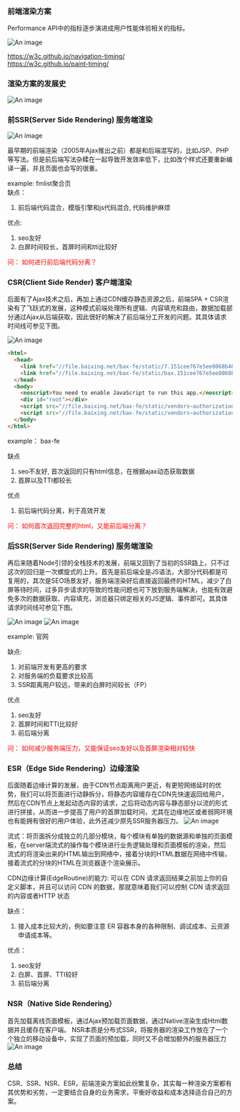 ### 前端渲染方案
Performance API中的指标逐步演进成用户性能体验相关的指标。

![An image](https://p1-jj.byteimg.com/tos-cn-i-t2oaga2asx/gold-user-assets/2020/6/2/1727325523bb7f04~tplv-t2oaga2asx-watermark.awebp)

<https://w3c.github.io/navigation-timing/>  
<https://w3c.github.io/paint-timing/> 


### 渲染方案的发展史
![An image](https://p3-juejin.byteimg.com/tos-cn-i-k3u1fbpfcp/7674750825104276873e58256e47d531~tplv-k3u1fbpfcp-watermark.awebp)

### 前SSR(Server Side Rendering) 服务端渲染

![An image](https://p3-juejin.byteimg.com/tos-cn-i-k3u1fbpfcp/29173361da334af7b164eb4037c774d7~tplv-k3u1fbpfcp-watermark.awebp)

最早期的前端渲染（2005年Ajax推出之前）都是和后端混写的，比如JSP、PHP等写法。但是前后端写法杂糅在一起导致开发效率低下，比如改个样式还要重新编译一遍，并且页面也会写的很重。  

example: fmlist聚合页  
缺点：
1. 前后端代码混合，模版引擎和js代码混合, 代码维护麻烦

优点:
1. seo友好
2. 白屏时间较长，首屏时间和tti比较好

<font color=red>问： 如何进行前后端代码分离？</font>


### CSR(Client Side Render) 客户端渲染
后面有了Ajax技术之后，再加上通过CDN缓存静态资源之后，前端SPA + CSR渲染有了飞跃式的发展，这种模式前端处理所有逻辑、内容填充和路由，数据加载部分通过Ajax从后端获取，因此很好的解决了前后端分工开发的问题。其具体请求时间线可参见下图。

![An image](https://p6-juejin.byteimg.com/tos-cn-i-k3u1fbpfcp/50002bf37f9345c787881ae4ce4578ad~tplv-k3u1fbpfcp-watermark.awebp)

```html
<html>
  <head>
    <link href="//file.baixing.net/bax-fe/static/7.151cee767e5ee8068b48.css" rel="stylesheet">
    <link href="//file.baixing.net/bax-fe/static/bax.151cee767e5ee8068b48.css" rel="stylesheet">
  </head>
  <body>
    <noscript>You need to enable JavaScript to run this app.</noscript>
    <div id="root"></div>
    <script src="//file.baixing.net/bax-fe/static/vendors~authorizationPage~bax~huodong~signin.93d084cf72d85fb8b6.js"></script>
    <script src="//file.baixing.net/bax-fe/static/vendors~authorizationPage~bax~signin.10765686422e9bb3f6.js"></script>
  </body>
</html>
```
example： bax-fe  

缺点
1. seo不友好, 首次返回的只有html信息，在根据ajax动态获取数据
2. 首屏以及TTI都较长

优点
1. 前后端代码分离，利于高效开发

<font color=red>问： 如何首次返回完整的html，又能前后端分离？ </font>

### 后SSR(Server Side Rendering) 服务端渲染

再后来随着Node引领的全栈技术的发展，前端又回到了当初的SSR路上，只不过这次的回归是一次螺旋式的上升。首先是前后端全是JS语法，大部分代码都是可复用的，其次是SEO场景友好，服务端渲染好后直接返回最终的HTML，减少了白屏等待时间，过多异步请求的导致的性能问题也可下放到服务端解决，也能有效避免多次的数据获取、内容填充，浏览器只绑定相关的JS逻辑、事件即可。其具体请求时间线可参见下图。

![An image](https://p9-juejin.byteimg.com/tos-cn-i-k3u1fbpfcp/739ba6c4261c4edebcce4fb76f3f3583~tplv-k3u1fbpfcp-watermark.awebp)
![An image](https://p1-jj.byteimg.com/tos-cn-i-t2oaga2asx/gold-user-assets/2020/5/28/1725accbf21fd47c~tplv-t2oaga2asx-watermark.awebp)

example: 官网 

缺点:
1. 对前端开发有更高的要求
2. 对服务端的负载要求比较高
3. SSR距离用户较远，带来的白屏时间较长（FP）

优点
1. seo友好
2. 首屏时间和TTI比较好
3. 前后端分离

<font color=red>问： 如何减少服务端压力，又能保证seo友好以及首屏渲染相对较快</font>

### ESR（Edge Side Rendering）边缘渲染

后面随着边缘计算的发展，由于CDN节点距离用户更近，有更短网络延时的优势，我们可以将页面进行动静拆分，将静态内容缓存在CDN先快速返回给用户，然后在CDN节点上发起动态内容的请求，之后将动态内容与静态部分以流的形式进行拼接，从而进一步提高了用户的首屏加载时间，尤其在边缘地区或者弱网环境也有能拥有很好的用户体验，此外还减少原先SSR服务器压力。
![An image](https://p3-juejin.byteimg.com/tos-cn-i-k3u1fbpfcp/020b10fdb4f24ba7997001e790501f2f~tplv-k3u1fbpfcp-watermark.awebp)  

流式：将页面拆分成独立的几部分模块，每个模块有单独的数据源和单独的页面模板，在server端流式的操作每个模块进行业务逻辑处理和页面模板的渲染，然后流式的将渲染出来的HTML输出到网络中，接着分块的HTML数据在网络中传输，接着流式的分块的HTML在浏览器逐个渲染展示。

CDN边缘计算(EdgeRoutine)的能力: 可以在 CDN 请求返回结果之前加上你的自定义脚本，并且可以访问 CDN 的数据，那就意味着我们可以控制 CDN 请求返回的内容或者HTTP 状态

缺点：
1. 接入成本比较大的，例如要注意 ER 容器本身的各种限制、调试成本、云资源申请成本等。

优点：
1. seo友好
2. 白屏、首屏、TTI较好
3. 前后端分离


### NSR（Native Side Rendering）
首先加载离线页面模板，通过Ajax预加载页面数据，通过Native渲染生成Html数据并且缓存在客户端。
NSR本质是分布式SSR，将服务器的渲染工作放在了一个个独立的移动设备中，实现了页面的预加载，同时又不会增加额外的服务器压力
![An image](https://p1-jj.byteimg.com/tos-cn-i-t2oaga2asx/gold-user-assets/2020/6/2/1727327dfc1aa57f~tplv-t2oaga2asx-watermark.awebp)



### 总结
CSR、SSR、NSR、ESR，前端渲染方案如此纷繁复杂，其实每一种渲染方案都有其优势和劣势，一定要结合自身的业务需求，平衡好收益和成本选择适合自己的方案。









